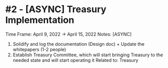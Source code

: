 # #2 - [ASYNC] Treasury Implementation

Time Frame: April 9, 2022 → April 15, 2022
Notes: [ASYNC]
1. Solidify and log the documentation (Design doc) + Update the whitepapers (1-2 people)
2. Establish Treasury Committee, which will start bringing Treasury to the needed state and will start operating it
Related to: Treasury